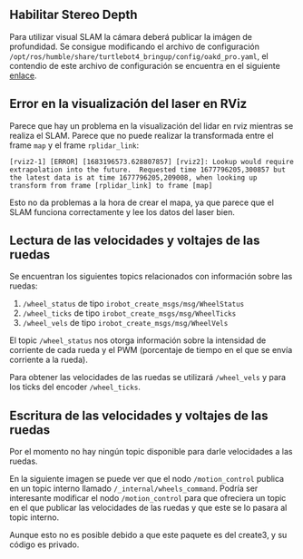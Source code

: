 ## Habilitar Stereo Depth 

Para utilizar visual SLAM la cámara deberá publicar la imágen de profundidad. Se consigue modificando el archivo de configuración `/opt/ros/humble/share/turtlebot4_bringup/config/oakd_pro.yaml`, el contendio de este archivo de configuración se encuentra en el siguiente [enlace](../config/oakd/oakd_pro.yaml).

## Error en la visualización del laser en RViz

Parece que hay un problema en la visualización del lidar en rviz mientras se realiza el SLAM. Parece que no puede realizar la transformada entre el frame `map` y el frame `rplidar_link`:

```
[rviz2-1] [ERROR] [1683196573.628807857] [rviz2]: Lookup would require extrapolation into the future.  Requested time 1677796205,300857 but the latest data is at time 1677796205,209008, when looking up transform from frame [rplidar_link] to frame [map]
```

Esto no da problemas a la hora de crear el mapa, ya que parece que el SLAM funciona correctamente y lee los datos del laser bien. 

## Lectura de las velocidades y voltajes de las ruedas

Se encuentran los siguientes topics relacionados con información sobre las ruedas:

1. `/wheel_status` de tipo `irobot_create_msgs/msg/WheelStatus`
2. `/wheel_ticks` de tipo `irobot_create_msgs/msg/WheelTicks`
3. `/wheel_vels` de tipo `irobot_create_msgs/msg/WheelVels`


El topic `/wheel_status` nos otorga información sobre la intensidad de corriente de cada rueda y el PWM (porcentaje de tiempo en el que se envía corriente a la rueda).

Para obtener las velocidades de las ruedas se utilizará `/wheel_vels` y para los ticks del encoder `/wheel_ticks`.

## Escritura de las velocidades y voltajes de las ruedas

Por el momento no hay ningún topic disponible para darle velocidades a las ruedas.

En la siguiente imagen se puede ver que el nodo `/motion_control` publica en un topic interno llamado `/_internal/wheels_command`. Podría ser interesante modificar el nodo `/motion_control` para que ofreciera un topic en el que publicar las velocidades de las ruedas y que este se lo pasara al topic interno. 

Aunque esto no es posible debido a que este paquete es del create3, y su código es privado.
